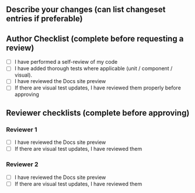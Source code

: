 ## Describe your changes (can list changeset entries if preferable)


## Author Checklist (complete before requesting a review)
- [ ] I have performed a self-review of my code
- [ ] I have added thorough tests where applicable (unit / component / visual).
- [ ] I have reviewed the Docs site preview
- [ ] If there are visual test updates, I have reviewed them properly before approving

## Reviewer checklists (complete before approving)
### Reviewer 1
- [ ] I have reviewed the Docs site preview
- [ ] If there are visual test updates, I have reviewed them

### Reviewer 2
- [ ] I have reviewed the Docs site preview
- [ ] If there are visual test updates, I have reviewed them
